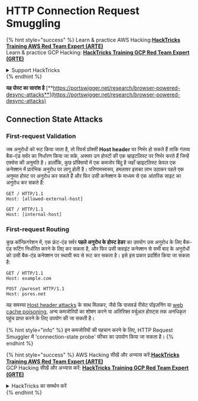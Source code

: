 # HTTP Connection Request Smuggling

{% hint style="success" %}
Learn & practice AWS Hacking:<img src="/.gitbook/assets/arte.png" alt="" data-size="line">[**HackTricks Training AWS Red Team Expert (ARTE)**](https://training.hacktricks.xyz/courses/arte)<img src="/.gitbook/assets/arte.png" alt="" data-size="line">\
Learn & practice GCP Hacking: <img src="/.gitbook/assets/grte.png" alt="" data-size="line">[**HackTricks Training GCP Red Team Expert (GRTE)**<img src="/.gitbook/assets/grte.png" alt="" data-size="line">](https://training.hacktricks.xyz/courses/grte)

<details>

<summary>Support HackTricks</summary>

* Check the [**subscription plans**](https://github.com/sponsors/carlospolop)!
* **Join the** 💬 [**Discord group**](https://discord.gg/hRep4RUj7f) or the [**telegram group**](https://t.me/peass) or **follow** us on **Twitter** 🐦 [**@hacktricks\_live**](https://twitter.com/hacktricks\_live)**.**
* **Share hacking tricks by submitting PRs to the** [**HackTricks**](https://github.com/carlospolop/hacktricks) and [**HackTricks Cloud**](https://github.com/carlospolop/hacktricks-cloud) github repos.

</details>
{% endhint %}

**यह पोस्ट का सारांश है** [**https://portswigger.net/research/browser-powered-desync-attacks**](https://portswigger.net/research/browser-powered-desync-attacks)

## Connection State Attacks <a href="#state" id="state"></a>

### First-request Validation

जब अनुरोधों को रूट किया जाता है, तो रिवर्स प्रॉक्सी **Host header** पर निर्भर हो सकते हैं ताकि गंतव्य बैक-एंड सर्वर का निर्धारण किया जा सके, अक्सर उन होस्टों की एक व्हाइटलिस्ट पर निर्भर करते हैं जिन्हें एक्सेस की अनुमति है। हालाँकि, कुछ प्रॉक्सियों में एक कमजोर बिंदु है जहाँ व्हाइटलिस्ट केवल एक कनेक्शन में प्रारंभिक अनुरोध पर लागू होती है। परिणामस्वरूप, हमलावर इसका लाभ उठाकर पहले एक अनुमत होस्ट पर अनुरोध कर सकते हैं और फिर उसी कनेक्शन के माध्यम से एक आंतरिक साइट का अनुरोध कर सकते हैं:
```
GET / HTTP/1.1
Host: [allowed-external-host]

GET / HTTP/1.1
Host: [internal-host]
```
### First-request Routing

कुछ कॉन्फ़िगरेशन में, एक फ्रंट-एंड सर्वर **पहले अनुरोध के होस्ट हेडर** का उपयोग उस अनुरोध के लिए बैक-एंड रूटिंग निर्धारित करने के लिए कर सकता है, और फिर उसी क्लाइंट कनेक्शन से सभी बाद के अनुरोधों को उसी बैक-एंड कनेक्शन पर स्थायी रूप से रूट कर सकता है। इसे इस प्रकार प्रदर्शित किया जा सकता है:
```
GET / HTTP/1.1
Host: example.com

POST /pwreset HTTP/1.1
Host: psres.net
```
यह समस्या [Host header attacks](https://portswigger.net/web-security/host-header) के साथ मिलकर, जैसे कि पासवर्ड रीसेट पॉइज़निंग या [web cache poisoning](https://portswigger.net/web-security/web-cache-poisoning), अन्य कमजोरियों का शोषण करने या अतिरिक्त वर्चुअल होस्ट्स तक अनधिकृत पहुंच प्राप्त करने के लिए उपयोग की जा सकती है।

{% hint style="info" %}
इन कमजोरियों की पहचान करने के लिए, HTTP Request Smuggler में 'connection-state probe' फीचर का उपयोग किया जा सकता है।
{% endhint %}

{% hint style="success" %}
AWS Hacking सीखें और अभ्यास करें:<img src="/.gitbook/assets/arte.png" alt="" data-size="line">[**HackTricks Training AWS Red Team Expert (ARTE)**](https://training.hacktricks.xyz/courses/arte)<img src="/.gitbook/assets/arte.png" alt="" data-size="line">\
GCP Hacking सीखें और अभ्यास करें: <img src="/.gitbook/assets/grte.png" alt="" data-size="line">[**HackTricks Training GCP Red Team Expert (GRTE)**<img src="/.gitbook/assets/grte.png" alt="" data-size="line">](https://training.hacktricks.xyz/courses/grte)

<details>

<summary>HackTricks का समर्थन करें</summary>

* [**सदस्यता योजनाओं**](https://github.com/sponsors/carlospolop) की जांच करें!
* **हमारे** 💬 [**Discord समूह**](https://discord.gg/hRep4RUj7f) या [**telegram समूह**](https://t.me/peass) में शामिल हों या **हमारे** **Twitter** 🐦 [**@hacktricks\_live**](https://twitter.com/hacktricks\_live)** का पालन करें।**
* **हैकिंग ट्रिक्स साझा करें और** [**HackTricks**](https://github.com/carlospolop/hacktricks) और [**HackTricks Cloud**](https://github.com/carlospolop/hacktricks-cloud) गिटहब रिपोजिटरी में PR सबमिट करें।

</details>
{% endhint %}
